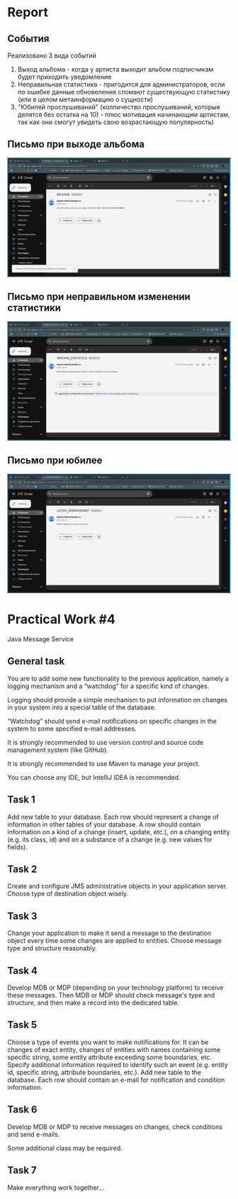 # Report

## События

Реализовано 3 вида событий
1. Выход альбома - когда у артиста выходит альбом подписчикам будет приходить уведомление
2. Неправильная статистика - пригодится для администраторов, если по ошибке данные обновеления сломают существующую статистику (или в целом метаинформацию о сущности)
3. "Юбилей прослушиваний" (колличество прослушиваний, которые делятся без остатка на 10) - плюс мотивация начинающим артистам, так как они смогут увидеть свою возрастающую популярность) 

## Письмо при выходе альбома
![](./report_assets/mail_release.png)
## Письмо при неправильном изменении статистики
![](./report_assets/wrong_stats_mail.png)
## Письмо при юбилее
![](./report_assets/listen_anniversary_mail.png)


# Practical Work #4

Java Message Service

## General task

You are to add some new functionality to the previous application, namely a logging mechanism and a “watchdog” for a specific kind of changes.

Logging should provide a simple mechanism to put information on changes in your system into a special table of the database.

“Watchdog” should send e-mail notifications on specific changes in the system to some specified e-mail addresses.

It is strongly recommended to use version control and source code management system (like GitHub).

It is strongly recommended to use Maven to manage your project.

You can choose any IDE, but IntelliJ IDEA is recommended.

## Task 1

Add new table to your database. Each row should represent a change of information in other tables of your database. A row should contain information on a kind of a change (insert, update, etc.), on a changing entity (e.g. its class, id) and on a substance of a change (e.g. new values for fields).

## Task 2

Create and configure JMS administrative objects in your application server. Choose type of destination object wisely.

## Task 3

Change your application to make it send a message to the destination object every time some changes are applied to entities. Choose message type and structure reasonably.

## Task 4

Develop MDB or MDP (depending on your technology platform) to receive these messages. Then MDB or MDP should check message's type and structure, and then make a record into the dedicated table.

## Task 5

Choose a type of events you want to make notifications for. It can be changes of exact entity, changes of entities with names containing some specific string, some entity attribute exceeding some boundaries, etc. Specify additional information required to identify such an event (e.g. entity id, specific string, attribute boundaries, etc.).
Add new table to the database. Each row should contain an e-mail for notification and condition information.

## Task 6

Develop MDB or MDP to receive messages on changes, check conditions and send e-mails.

Some additional class may be required.

## Task 7

Make everything work together…
